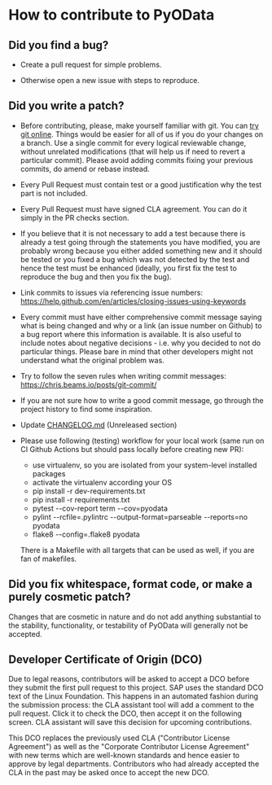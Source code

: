 # How to contribute to PyOData

## **Did you find a bug?**

* Create a pull request for simple problems.

* Otherwise open a new issue with steps to reproduce.

## **Did you write a patch?**

* Before contributing, please, make yourself familiar with git. You can [try
  git online](https://try.github.io/). Things would be easier for all of us if
  you do your changes on a branch. Use a single commit for every logical
  reviewable change, without unrelated modifications (that will help us if need
  to revert a particular commit). Please avoid adding commits fixing your
  previous commits, do amend or rebase instead.

* Every Pull Request must contain test or a good justification why
  the test part is not included.
  
* Every Pull Request must have signed CLA agreement. You can do it simply in the PR checks section.

* If you believe that it is not necessary to add a test because there is
  already a test going through the statements you have modified, you are probably
  wrong because you either added something new and it should be tested or you fixed
  a bug which was not detected by the test and hence the test must be enhanced
  (ideally, you first fix the test to reproduce the bug and then you fix the bug).

* Link commits to issues via referencing issue numbers: https://help.github.com/en/articles/closing-issues-using-keywords

* Every commit must have either comprehensive commit message saying what is being
  changed and why or a link (an issue number on Github) to a bug report where
  this information is available. It is also useful to include notes about
  negative decisions - i.e. why you decided to not do particular things. Please
  bare in mind that other developers might not understand what the original
  problem was.

* Try to follow the seven rules when writing commit messages: https://chris.beams.io/posts/git-commit/

* If you are not sure how to write a good commit message, go through
  the project history to find some inspiration.

* Update [CHANGELOG.md](CHANGELOG.md) (Unreleased section)

* Please use following (testing) workflow for your local work (same run on CI Github Actions but should pass locally before creating new PR):

  * use virtualenv, so you are isolated from your system-level installed packages
  * activate the virtualenv according your OS
  * pip install -r dev-requirements.txt
  * pip install -r requirements.txt
  * pytest --cov-report term --cov=pyodata
  * pylint --rcfile=.pylintrc --output-format=parseable --reports=no pyodata
  * flake8 --config=.flake8 pyodata

  There is a Makefile with all targets that can be used as well, if you are fan of makefiles.

## **Did you fix whitespace, format code, or make a purely cosmetic patch?**

Changes that are cosmetic in nature and do not add anything substantial to the
stability, functionality, or testability of PyOData will generally not be
accepted.

## Developer Certificate of Origin (DCO)
Due to legal reasons, contributors will be asked to accept a DCO before they submit the first pull request to this project. SAP uses the standard DCO text of the Linux Foundation.
This happens in an automated fashion during the submission process: the CLA assistant tool will add a comment to the pull request. Click it to check the DCO, then accept it on the following screen. CLA assistant will save this decision for upcoming contributions.

This DCO replaces the previously used CLA ("Contributor License Agreement") as well as the "Corporate Contributor License Agreement" with new terms which are well-known standards and hence easier to approve by legal departments. Contributors who had already accepted the CLA in the past may be asked once to accept the new DCO.
